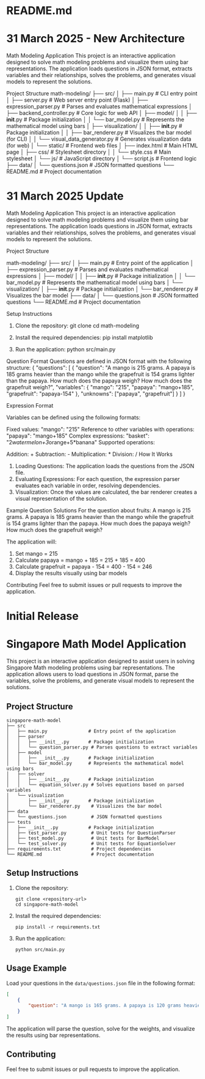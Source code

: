 # README.md
# 31 March 2025 - New Architecture
Math Modeling Application
   This project is an interactive application designed to solve math modeling problems and visualize them using bar representations. The application loads questions in JSON format, extracts variables and their relationships, solves the problems, and generates visual models to represent the solutions.

Project Structure
math-modeling/
├── src/
│   ├── main.py                             # CLI entry point
│   ├── server.py                           # Web server entry point (Flask)
│   ├── expression_parser.py                # Parses and evaluates mathematical expressions
│   ├── backend_controller.py               # Core logic for web API
│   ├── model/
│   │   ├── __init__.py                     # Package initialization
│   │   └── bar_model.py                    # Represents the mathematical model using bars
│   ├── visualization/
│   │   ├── __init__.py                     # Package initialization
│   │   ├── bar_renderer.py                 # Visualizes the bar model (for CLI)
│   │   └── visual_data_generator.py        # Generates visualization data (for web)
│   └── static/                             # Frontend web files
│       ├── index.html                      # Main HTML page
│       ├── css/                            # Stylesheet directory
│       │   └── style.css                   # Main stylesheet
│       └── js/                             # JavaScript directory
│           └── script.js                   # Frontend logic
├── data/
│   └── questions.json                      # JSON formatted questions
└── README.md                               # Project documentation

# 31 March 2025 Update

Math Modeling Application
   This project is an interactive application designed to solve math modeling problems and visualize them using bar representations. The application loads questions in JSON format, extracts variables and their relationships, solves the problems, and generates visual models to represent the solutions.

Project Structure

math-modeling/
├── src/
│   ├── main.py                 # Entry point of the application
│   ├── expression_parser.py    # Parses and evaluates mathematical expressions
│   ├── model/
│   │   ├── __init__.py         # Package initialization
│   │   └── bar_model.py        # Represents the mathematical model using bars
│   └── visualization/
│       ├── __init__.py         # Package initialization
│       └── bar_renderer.py     # Visualizes the bar model
├── data/
│   └── questions.json          # JSON formatted questions
└── README.md                   # Project documentation

Setup Instructions
1. Clone the repository:
   git clone <repository-url>
   cd math-modeling

2. Install the required dependencies:
   pip install matplotlib

3. Run the application:
   python src/main.py

Question Format
Questions are defined in JSON format with the following structure:
{
  "questions": [
    {
      "question": "A mango is 215 grams. A papaya is 185 grams heavier than the mango while the grapefruit is 154 grams lighter than the papaya. How much does the papaya weigh? How much does the grapefruit weigh?",
      "variables": {
        "mango": "215",
        "papaya": "mango+185",
        "grapefruit": "papaya-154"
      },
      "unknowns": ["papaya", "grapefruit"]
    }
  ]
}

Expression Format

Variables can be defined using the following formats:

Fixed values: "mango": "215"
Reference to other variables with operations: "papaya": "mango+185"
Complex expressions: "basket": "2*watermelon+3*orange+5*banana"
Supported operations:

   Addition: +
   Subtraction: -
   Multiplication: *
   Division: /
How It Works
   1. Loading Questions: The application loads the questions from the JSON file.
   2. Evaluating Expressions: For each question, the expression parser evaluates each variable in order, resolving dependencies.
   3. Visualization: Once the values are calculated, the bar renderer creates a visual representation of the solution.

Example Question Solutions
For the question about fruits:
   A mango is 215 grams. A papaya is 185 grams heavier than the mango while the grapefruit is 154 grams lighter than the papaya. How much does the papaya weigh? How much does the grapefruit weigh?

The application will:

1. Set mango = 215
2. Calculate papaya = mango + 185 = 215 + 185 = 400
3. Calculate grapefruit = papaya - 154 = 400 - 154 = 246
4. Display the results visually using bar models

Contributing
Feel free to submit issues or pull requests to improve the application.

# Initial Release
# Singapore Math Model Application

This project is an interactive application designed to assist users in solving Singapore Math modeling problems using bar representations. The application allows users to load questions in JSON format, parse the variables, solve the problems, and generate visual models to represent the solutions.

## Project Structure

```
singapore-math-model
├── src
│   ├── main.py               # Entry point of the application
│   ├── parser
│   │   ├── __init__.py       # Package initialization
│   │   └── question_parser.py # Parses questions to extract variables
│   ├── model
│   │   ├── __init__.py       # Package initialization
│   │   └── bar_model.py      # Represents the mathematical model using bars
│   ├── solver
│   │   ├── __init__.py       # Package initialization
│   │   └── equation_solver.py # Solves equations based on parsed variables
│   └── visualization
│       ├── __init__.py       # Package initialization
│       └── bar_renderer.py    # Visualizes the bar model
├── data
│   └── questions.json         # JSON formatted questions
├── tests
│   ├── __init__.py           # Package initialization
│   ├── test_parser.py         # Unit tests for QuestionParser
│   ├── test_model.py          # Unit tests for BarModel
│   └── test_solver.py         # Unit tests for EquationSolver
├── requirements.txt           # Project dependencies
└── README.md                  # Project documentation
```

## Setup Instructions

1. Clone the repository:
   ```
   git clone <repository-url>
   cd singapore-math-model
   ```

2. Install the required dependencies:
   ```
   pip install -r requirements.txt
   ```

3. Run the application:
   ```
   python src/main.py
   ```

## Usage Example

Load your questions in the `data/questions.json` file in the following format:

```json
[
    {
        "question": "A mango is 165 grams. A papaya is 120 grams heavier than the mango while the grapefruit is 45 grams lighter than the papaya. How much does the papaya weigh? How much does the grapefruit weigh?"
    }
]
```

The application will parse the question, solve for the weights, and visualize the results using bar representations.

## Contributing

Feel free to submit issues or pull requests to improve the application.


